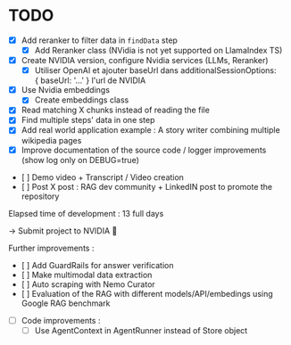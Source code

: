 # TODO

- [X] Add reranker to filter data in `findData` step
  - [X] Add Reranker class (NVidia is not yet supported on LlamaIndex TS)
- [X] Create NVIDIA version, configure Nvidia services (LLMs, Reranker)
  - [X] Utiliser OpenAI et ajouter baseUrl dans additionalSessionOptions: { baseUrl: '...' } l'url de NVIDIA
- [X] Use Nvidia embeddings
  - [X] Create embeddings class
- [X] Read matching X chunks instead of reading the file
- [X] Find multiple steps' data in one step
- [X] Add real world application example : A story writer combining multiple wikipedia pages
- [X] Improve documentation of the source code / logger improvements (show log only on DEBUG=true)
- [ ] Demo video + Transcript / Video creation
- [ ] Post X post : RAG dev community + LinkedIN post to promote the repository

Elapsed time of development : 13 full days

-> Submit project to NVIDIA 🎉

Further improvements :
- [ ] Add GuardRails for answer verification
- [ ] Make multimodal data extraction
- [ ] Auto scraping with Nemo Curator
- [ ] Evaluation of the RAG with different models/API/embedings using Google RAG benchmark
- [ ] Code improvements : 
  - [ ] Use AgentContext in AgentRunner instead of Store object
